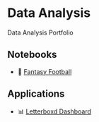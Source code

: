# Data Analysis

Data Analysis Portfolio

## Notebooks

- 🏈 [Fantasy Football](./analysis/Fantasy%20Football/Fantasy%20Football.md)

## Applications

- 📊 [Letterboxd Dashboard](https://alexbatistaarantes.github.io/letterboxd-dashboard/)

